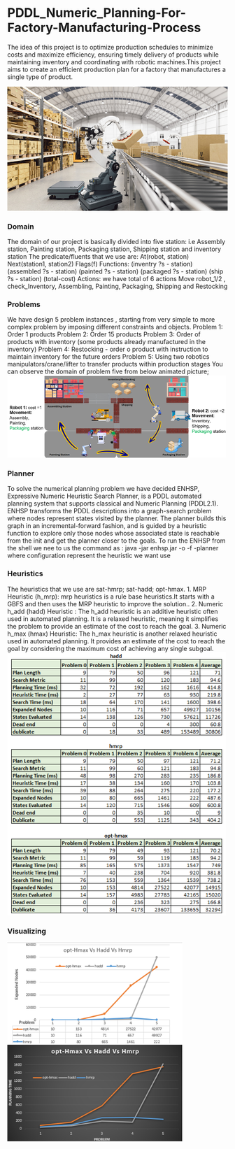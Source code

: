 # PDDL_Numeric_Planning-For-Factory-Manufacturing-Process
The idea of this project is to optimize production schedules to minimize costs and maximize efficiency, ensuring timely delivery of products while maintaining inventory and coordinating with robotic machines.This project aims to create an efficient production plan for a factory that manufactures a single type of product. 
<div>
<img src="https://github.com/shahkarKhan24/PDDL_Numeric_Planning-For-Factory-Manufacturing-Process/blob/main/Images/Fac%20prod.jpeg" width="600" alt="Dataset"/>
</div>
<h3>Domain</h3>
The domain of our project is basically divided into five station: i.e Assembly station, Painting station, Packaging station, Shipping station and inventory station
The predicate/fluents that we use are:
At(robot, station)
Next(station1, station2)
Flags(f)
Functions:
(inventry ?s - station)    (assembled ?s - station)    (painted ?s - station)    (packaged ?s - station)    (ship ?s - station)    (total-cost)
Actions: we have total of 6 actions 
Move robot_1/2 , check_Inventory, Assembling, Painting, Packaging, Shipping and Restocking


<h3>Problems</h3>
We have design 5 problem instances , starting from very simple to more complex problem by imposing different constraints and objects.
Problem 1: Order 1 products
Problem 2: Order 15 products
Problem 3: Order of products with inventory (some products already manufactured in the inventory)
Problem 4: Restocking - order o product with instruction to maintain inventory for the future orders 
Problem 5: Using two robotics manipulators/crane/lifter to transfer products within production stages
You can observe the domain of problem five from below animated picture;
<img src="https://github.com/shahkarKhan24/PDDL_Numeric_Planning-For-Factory-Manufacturing-Process/blob/main/Images/problem%205%20visulinzing.png" width="500" alt="Dataset"/>

<h3>Planner</h3>
To solve the numerical planning problem we have decided ENHSP, Expressive Numeric Heuristic Search Planner, is a PDDL automated planning system that supports classical and Numeric Planning (PDDL2.1).
ENHSP transforms the PDDL descriptions into a graph-search problem where nodes represent states visited by the planner. The planner builds this graph in an incremental-forward fashion, and is guided by a heuristic function to explore only those nodes whose associated state is reachable from the init and get the planner closer to the goals.
To run the ENHSP from the shell we nee to us the command as : java -jar enhsp.jar -o <domain_file> -f <problem_file> -planner <configuration> where configuration represent the heuristic we want use

<h3>Heuristics</h3>
The heuristics that we use are 
sat-hmrp;
sat-hadd;
opt-hmax.
1. MRP Heuristic (h_mrp): mrp heuristics is a rule base heuristics.It starts with a GBFS and then uses the MRP heuristic to improve the solution..
2.  Numeric h_add (hadd) Heuristic : The h_add heuristic is an additive heuristic often used in automated planning. It is a relaxed heuristic, meaning it simplifies the problem to provide an estimate of the cost to reach the goal.
3. Numeric h_max (hmax) Heuristic: The h_max heuristic is another relaxed heuristic used in automated planning. It provides an estimate of the cost to reach the goal by considering the maximum cost of achieving any single subgoal.
<div>
<img src="https://github.com/shahkarKhan24/PDDL_Numeric_Planning-For-Factory-Manufacturing-Process/blob/main/Images/Heuristic%20Data.png" width="500" alt="Dataset"/>
</div>
<h3>Visualizing</h3>
<div>
<img src="https://github.com/shahkarKhan24/PDDL_Numeric_Planning-For-Factory-Manufacturing-Process/blob/main/Images/expanded%20nodes.png" width="400" alt="Dataset"/>
<img src="https://github.com/shahkarKhan24/PDDL_Numeric_Planning-For-Factory-Manufacturing-Process/blob/main/Images/planning%20time.png" width="400" alt="Dataset"/>
</div>

